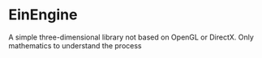 # EinEngine
A simple three-dimensional library not based on OpenGL or DirectX.  Only mathematics to understand the process
